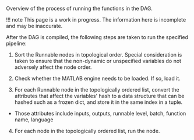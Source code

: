 Overview of the process of running the functions in the DAG.

!!! note
    This page is a work in progress. The information here is incomplete and may be inaccurate.

After the DAG is compiled, the following steps are taken to run the specified pipeline:
1. Sort the Runnable nodes in topological order. Special consideration is taken to ensure that the non-dynamic or unspecified variables do not adversely affect the node order.

2. Check whether the MATLAB engine needs to be loaded. If so, load it.

3. For each Runnable node in the topologically ordered list, convert the attributes that affect the variables' hash to a data structure that can be hashed such as a frozen dict, and store it in the same index in a tuple.
- Those attributes include inputs, outputs, runnable level, batch, function name, language

4. For each node in the topologically ordered list, run the node.